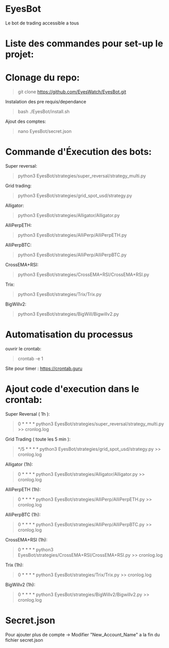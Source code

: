 # EyesBot
 Le bot de trading accessible a tous 


# Liste des commandes pour set-up le projet:

# Clonage du repo:

>git clone https://github.com/EyesWatch/EyesBot.git

Instalation des pre requis/dependance

>bash ./EyesBot/install.sh

Ajout des comptes:

>nano EyesBot/secret.json

# Commande d'Éxecution des bots:
Super reversal:

>python3 EyesBot/strategies/super_reversal/strategy_multi.py

Grid trading:

>python3 EyesBot/strategies/grid_spot_usd/strategy.py

Alligator:

>python3 EyesBot/strategies/Alligator/Alligator.py

AlliPerpETH:

>python3 EyesBot/strategies/AlliPerp/AlliPerpETH.py

AlliPerpBTC:

>python3 EyesBot/strategies/AlliPerp/AlliPerpBTC.py

CrossEMA+RSI:

>python3 EyesBot/strategies/CrossEMA+RSI/CrossEMA+RSI.py

Trix:

>python3 EyesBot/strategies/Trix/Trix.py

BigWillv2:

>python3 EyesBot/strategies/BigWill/Bigwillv2.py

# Automatisation du processus
ouvrir le crontab:

>crontab -e 
>1

Site pour timer : https://crontab.guru

# Ajout code d'execution dans le crontab:

Super Reversal ( 1h ):

>0 * * * * python3 EyesBot/strategies/super_reversal/strategy_multi.py >> cronlog.log

Grid Trading ( toute les 5 min ):

>*/5 * * * * python3 EyesBot/strategies/grid_spot_usd/strategy.py >> cronlog.log

Alligator (1h):

>0 * * * * python3 EyesBot/strategies/Alligator/Alligator.py >> cronlog.log

AlliPerpETH (1h):

>0 * * * * python3 EyesBot/strategies/AlliPerp/AlliPerpETH.py >> cronlog.log

AlliPerpBTC (1h):

>0 * * * * python3 EyesBot/strategies/AlliPerp/AlliPerpBTC.py >> cronlog.log

CrossEMA+RSI (1h):

>0 * * * * python3 EyesBot/strategies/CrossEMA+RSI/CrossEMA+RSI.py >> cronlog.log

Trix (1h):

>0 * * * * python3 EyesBot/strategies/Trix/Trix.py >> cronlog.log


BigWillv2 (1h):

>0 * * * * python3 EyesBot/strategies/BigWillv2/Bigwillv2.py >> cronlog.log



# Secret.json
Pour ajouter plus de compte -> Modifier "New_Account_Name" a la fin du fichier secret.json

